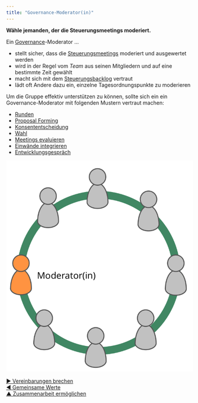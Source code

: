 ```yaml
---
title: "Governance-Moderator(in)"
---
```



**Wähle jemanden, der die Steuerungsmeetings moderiert.**

Ein [Governance](governance.html)-Moderator …

- stellt sicher, dass die [Steuerungsmeetings](governance-meeting.html) moderiert und ausgewertet werden
- wird in der Regel vom <dfn data-info="Team: Eine Gruppe von Personen, die zusammenarbeitet, um ein gemeinsames Ziel zu erreichen. Ein Team ist typischerweise Teil einer Organisation, oder es entsteht im Rahmen einer Zusammenarbeit mehrerer Organisationen.">Team</dfn> aus seinen Mitgliedern und auf eine bestimmte Zeit gewählt
- macht sich mit dem [Steuerungsbacklog](governance-backlog.html) vertraut
- lädt oft Andere dazu ein, einzelne Tagesordnungspunkte zu moderieren

Um die Gruppe effektiv unterstützen zu können, sollte sich ein ein Governance-Moderator mit folgenden Mustern vertraut machen:

- [Runden](rounds.html)
- [Proposal Forming](proposal-forming.html)
- [Konsententscheidung](consent-decision-making.html)
- [Wahl](role-selection.html)
- [Meetings evaluieren](evaluate-meetings.html)
- [Einwände integrieren](resolve-objections.html)
- [Entwicklungsgespräch](peer-review.html)

![Ein Governance-Moderator ist normalerweise ein Mitglied des Teams ](img/circle/facilitator.png)

[&#9654; Vereinbarungen brechen](breaking-agreements.html)<br/>[&#9664; Gemeinsame Werte](agree-on-values.html)<br/>[&#9650; Zusammenarbeit ermöglichen](enablers-of-collaboration.html)


